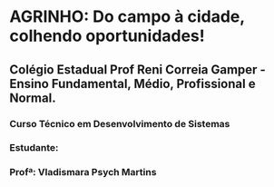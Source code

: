 # **AGRINHO: Do campo à cidade, colhendo oportunidades!**
## Colégio Estadual Prof Reni Correia Gamper - Ensino Fundamental, Médio, Profissional e Normal.
### Curso Técnico em Desenvolvimento de Sistemas
### Estudante:
### Profª: Vladismara Psych Martins
